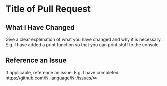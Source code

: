 # Title of Pull Request
## What I Have Changed
Give a clear explenation of what you have changed and why it is necessary. E.g. I have added a print function so that you can print stuff to the console.

## Reference an Issue
If applicable, reference an issue. E.g. I have completed https://github.com/N-language/N-/issues/∞
